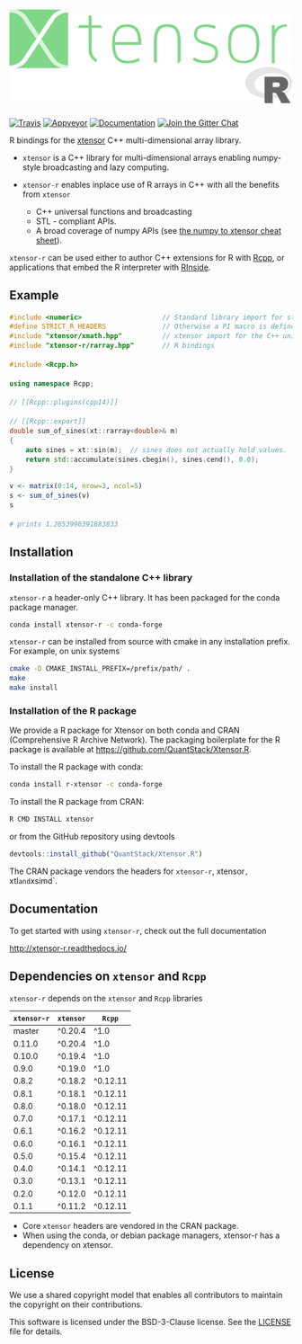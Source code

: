 # ![xtensor-r](docs/source/xtensor-r.svg)

[![Travis](https://travis-ci.org/QuantStack/xtensor-r.svg?branch=master)](https://travis-ci.org/QuantStack/xtensor-r)
[![Appveyor](https://ci.appveyor.com/api/projects/status/5pe90pdw4wddaxx7?svg=true)](https://ci.appveyor.com/project/QuantStack/xtensor-r)
[![Documentation](http://readthedocs.org/projects/xtensor-r/badge/?version=latest)](https://xtensor-r.readthedocs.io/en/latest/?badge=latest)
[![Join the Gitter Chat](https://badges.gitter.im/Join%20Chat.svg)](https://gitter.im/QuantStack/Lobby?utm_source=badge&utm_medium=badge&utm_campaign=pr-badge&utm_content=badge)

R bindings for the [xtensor](https://github.com/QuantStack/xtensor) C++ multi-dimensional array library.

 - `xtensor` is a C++ library for multi-dimensional arrays enabling numpy-style broadcasting and lazy computing.
 - `xtensor-r` enables inplace use of R arrays in C++ with all the benefits from `xtensor`

     - C++ universal functions and broadcasting
     - STL - compliant APIs.
     - A broad coverage of numpy APIs (see [the numpy to xtensor cheat sheet](http://xtensor.readthedocs.io/en/latest/numpy.html)).

`xtensor-r` can be used either to author C++ extensions for R with [Rcpp](https://github.com/RcppCore/Rcpp), or applications that embed the R interpreter with [RInside](https://github.com/eddelbuettel/rinside).

## Example

```cpp
#include <numeric>                    // Standard library import for std::accumulate
#define STRICT_R_HEADERS              // Otherwise a PI macro is defined in R
#include "xtensor/xmath.hpp"          // xtensor import for the C++ universal functions
#include "xtensor-r/rarray.hpp"       // R bindings

#include <Rcpp.h>

using namespace Rcpp;

// [[Rcpp::plugins(cpp14)]]

// [[Rcpp::export]]
double sum_of_sines(xt::rarray<double>& m)
{
    auto sines = xt::sin(m);  // sines does not actually hold values.
    return std::accumulate(sines.cbegin(), sines.cend(), 0.0);
}
```

```R
v <- matrix(0:14, nrow=3, ncol=5)
s <- sum_of_sines(v)
s

# prints 1.2853996391883833
```

## Installation

### Installation of the standalone C++ library

`xtensor-r` a header-only C++ library. It has been packaged for the conda package manager.

```bash
conda install xtensor-r -c conda-forge
```

`xtensor-r` can be installed from source with cmake in any installation prefix. For example, on unix systems

```bash
cmake -D CMAKE_INSTALL_PREFIX=/prefix/path/ .
make
make install
```

### Installation of the R package

We provide a R package for Xtensor on both conda and CRAN (Comprehensive R Archive Network).
The packaging boilerplate for the R package is available at https://github.com/QuantStack/Xtensor.R.

To install the R package with conda:

```bash
conda install r-xtensor -c conda-forge
```

To install the R package from CRAN:

```bash
R CMD INSTALL xtensor
```

or from the GitHub repository using devtools

```R
devtools::install_github("QuantStack/Xtensor.R")
```

The CRAN package vendors the headers for `xtensor-r`, xtensor`, `xtl` and `xsimd`.

## Documentation

To get started with using `xtensor-r`, check out the full documentation

http://xtensor-r.readthedocs.io/

## Dependencies on `xtensor` and `Rcpp`

`xtensor-r` depends on the `xtensor` and `Rcpp` libraries

| `xtensor-r`  | `xtensor` | `Rcpp`   |
|--------------|-----------|----------|
| master       |  ^0.20.4  | ^1.0     |
| 0.11.0       |  ^0.20.4  | ^1.0     |
| 0.10.0       |  ^0.19.4  | ^1.0     |
| 0.9.0        |  ^0.19.0  | ^1.0     |
| 0.8.2        |  ^0.18.2  | ^0.12.11 |
| 0.8.1        |  ^0.18.1  | ^0.12.11 |
| 0.8.0        |  ^0.18.0  | ^0.12.11 |
| 0.7.0        |  ^0.17.1  | ^0.12.11 |
| 0.6.1        |  ^0.16.2  | ^0.12.11 |
| 0.6.0        |  ^0.16.1  | ^0.12.11 |
| 0.5.0        |  ^0.15.4  | ^0.12.11 |
| 0.4.0        |  ^0.14.1  | ^0.12.11 |
| 0.3.0        |  ^0.13.1  | ^0.12.11 |
| 0.2.0        |  ^0.12.0  | ^0.12.11 |
| 0.1.1        |  ^0.11.2  | ^0.12.11 |

 - Core `xtensor` headers are vendored in the CRAN package.
 - When using the conda, or debian package managers, xtensor-r has a dependency on xtensor.

## License

We use a shared copyright model that enables all contributors to maintain the copyright on their contributions.

This software is licensed under the BSD-3-Clause license. See the [LICENSE](LICENSE) file for details.
